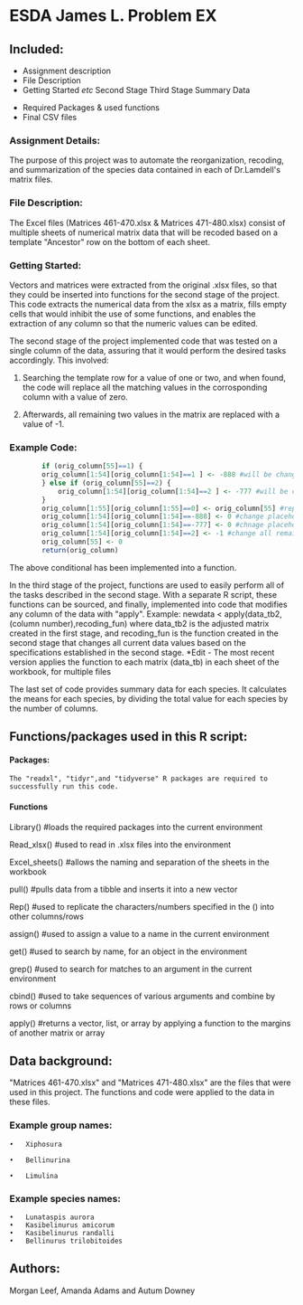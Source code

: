 # ESDA James L. Problem EX

## Included:

+ Assignment description
+ File Description
+ Getting Started _etc_
    Second Stage
	Third Stage
	Summary Data
* Required Packages & used functions
* Final CSV files
	
    

### Assignment Details:

The purpose of this project was to automate the reorganization, recoding, and summarization of the species data contained in each of 
Dr.Lamdell's matrix files.

### File Description:

The Excel files (Matrices 461-470.xlsx & Matrices 471-480.xlsx) consist of multiple sheets of numerical matrix data that will be recoded based on a template "Ancestor" row on the bottom of each sheet.

### Getting Started:

  Vectors and matrices were extracted from the original .xlsx files, so that they could be inserted into functions for the second stage of the project. This code extracts the numerical data from the xlsx as a matrix, fills empty cells that would inhibit the use of some functions, and enables the extraction of any column so that the numeric values can be edited. 

  The second stage of the project implemented code that was tested on a single column of the data, assuring that it would perform the   desired tasks accordingly. This involved:

  1. Searching the template row for a value of one or two, and when found, the code will replace all the matching values in the              corrosponding column with a value of zero.

  2. Afterwards, all remaining two values in the matrix are replaced with a value of -1.

### Example Code:			
```r
		if (orig_column[55]==1) {
		orig_column[1:54][orig_column[1:54]==1 ] <- -888 #will be changed to 0
		} else if (orig_column[55]==2) {
			orig_column[1:54][orig_column[1:54]==2 ] <- -777 #will be changed to 0
		}
		orig_column[1:55][orig_column[1:55]==0] <- orig_column[55] #replace all 0s with value in last row (ancestor)
		orig_column[1:54][orig_column[1:54]==-888] <- 0 #change placeholder value to 0
		orig_column[1:54][orig_column[1:54]==-777] <- 0 #chnage placeholer value to 0
		orig_column[1:54][orig_column[1:54]==2] <- -1 #change all remaining 2's to -1
		orig_column[55] <- 0
		return(orig_column) 
```
		
		
The above conditional has been implemented into a function.
  
  In the third stage of the project, functions are used to easily perform all of the tasks described in the second stage. With a separate R script, these functions can be sourced, and finally, implemented into code that modifies any column of the data with "apply". Example: newdata < apply(data_tb2, (column number),recoding_fun) where data_tb2 is the adjusted matrix created   in the first stage, and recoding_fun is the function created in the second stage that changes all current data values based on the specifications established in the second stage.
  *Edit - The most recent version applies the function to each matrix (data_tb) in each sheet of the workbook, for multiple files
  
  
  The last set of code provides summary data for each species. It calculates the means for each species, by dividing the total value for   each species by the number of columns.
  

## Functions/packages used in this R script:

#### Packages:
    The "readxl", "tidyr",and "tidyverse" R packages are required to successfully run this code.

#### Functions
Library() #loads the required packages into the current environment 

Read_xlsx() #used to read in .xlsx files into the environment 

Excel_sheets() #allows the naming and separation of the sheets in the workbook

pull() #pulls data from a tibble and inserts it into a new vector 

Rep() #used to replicate the characters/numbers specified in the () into other columns/rows

assign() #used to assign a value to a name in the current environment

get() #used to search by name, for an object in the environment
    
grep() #used to search for matches to an argument in the current environment

cbind() #used to take sequences of various arguments and combine by rows or columns

apply() #returns a vector, list, or array by applying a function to the margins of another matrix or array



## Data background:

"Matrices 461-470.xlsx" and "Matrices 471-480.xlsx" are the files that were used in this project. The functions and code were applied to
the data in these files.


### Example group names:
```
•	Xiphosura

•	Bellinurina

•	Limulina

```

### Example species names:
```
•	Lunataspis aurora
•	Kasibelinurus amicorum
•	Kasibelinurus randalli
•	Bellinurus trilobitoides
```

## Authors:
Morgan Leef,
Amanda Adams and 
Autum Downey
